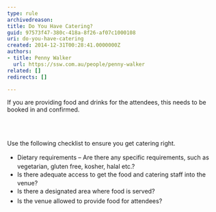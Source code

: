 ```yaml
---
type: rule
archivedreason: 
title: Do You Have Catering?
guid: 97573f47-380c-418a-8f26-af07c1000108
uri: do-you-have-catering
created: 2014-12-31T00:28:41.0000000Z
authors:
- title: Penny Walker
  url: https://ssw.com.au/people/penny-walker
related: []
redirects: []

---
```



<p>If you are providing food and drinks for the attendees, this needs to be booked in and confirmed.&#160;</p>
<br><excerpt class='endintro'></excerpt><br>
<p>Use the following checklist to ensure you get catering right.</p><ul><li><span style="line-height&#58;1.6;">Dietary requirements –</span><span style="line-height&#58;1.6;"> Are there any specific requireme​nts, such as vegetarian, gluten free, kosher, halal etc.?</span><br></li><li><span style="line-height&#58;1.6;">Is there adequate access to get the food and catering staff into the venue?</span><br></li><li><span style="line-height&#58;1.6;">Is there a designated area where food is served?</span><br></li><li><span style="line-height&#58;1.6;">Is the venue allowed to provide food for attendees?</span><span style="line-height&#58;1.6;">​</span><br></li></ul>



